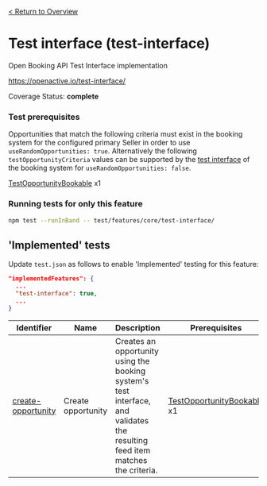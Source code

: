 [< Return to Overview](../../README.md)
# Test interface (test-interface)

Open Booking API Test Interface implementation

https://openactive.io/test-interface/

Coverage Status: **complete**
### Test prerequisites
Opportunities that match the following criteria must exist in the booking system for the configured primary Seller in order to use `useRandomOpportunities: true`. Alternatively the following `testOpportunityCriteria` values can be supported by the [test interface](https://openactive.io/test-interface/) of the booking system for `useRandomOpportunities: false`.

[TestOpportunityBookable](https://openactive.io/test-interface#TestOpportunityBookable) x1


### Running tests for only this feature

```bash
npm test --runInBand -- test/features/core/test-interface/
```



## 'Implemented' tests

Update `test.json` as follows to enable 'Implemented' testing for this feature:

```json
"implementedFeatures": {
  ...
  "test-interface": true,
  ...
}
```


| Identifier | Name | Description | Prerequisites |
|------------|------|-------------|---------------|
| [create-opportunity](./implemented/create-opportunity-test.js) | Create opportunity | Creates an opportunity using the booking system's test interface, and validates the resulting feed item matches the criteria. | [TestOpportunityBookable](https://openactive.io/test-interface#TestOpportunityBookable) x1 |


